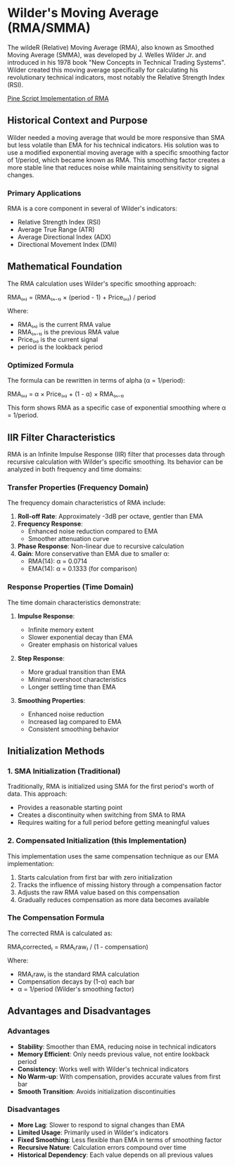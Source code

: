 # Wilder's Moving Average (RMA/SMMA)

The wildeR (Relative) Moving Average (RMA), also known as Smoothed Moving Average (SMMA), was developed by J. Welles Wilder Jr. and introduced in his 1978 book "New Concepts in Technical Trading Systems". Wilder created this moving average specifically for calculating his revolutionary technical indicators, most notably the Relative Strength Index (RSI).

[Pine Script Implementation of RMA](https://github.com/mihakralj/pinescript/blob/main/indicators/trends/rma.pine)

## Historical Context and Purpose

Wilder needed a moving average that would be more responsive than SMA but less volatile than EMA for his technical indicators. His solution was to use a modified exponential moving average with a specific smoothing factor of 1/period, which became known as RMA. This smoothing factor creates a more stable line that reduces noise while maintaining sensitivity to signal changes.

### Primary Applications

RMA is a core component in several of Wilder's indicators:
- Relative Strength Index (RSI)
- Average True Range (ATR)
- Average Directional Index (ADX)
- Directional Movement Index (DMI)

## Mathematical Foundation

The RMA calculation uses Wilder's specific smoothing approach:

RMA₍ₙ₎ = (RMA₍ₙ₋₁₎ × (period - 1) + Price₍ₙ₎) / period

Where:
- RMA₍ₙ₎ is the current RMA value
- RMA₍ₙ₋₁₎ is the previous RMA value
- Price₍ₙ₎ is the current signal
- period is the lookback period

### Optimized Formula

The formula can be rewritten in terms of alpha (α = 1/period):

RMA₍ₙ₎ = α × Price₍ₙ₎ + (1 - α) × RMA₍ₙ₋₁₎

This form shows RMA as a specific case of exponential smoothing where α = 1/period.

## IIR Filter Characteristics

RMA is an Infinite Impulse Response (IIR) filter that processes data through recursive calculation with Wilder's specific smoothing. Its behavior can be analyzed in both frequency and time domains:

### Transfer Properties (Frequency Domain)

The frequency domain characteristics of RMA include:
1. **Roll-off Rate**: Approximately -3dB per octave, gentler than EMA
2. **Frequency Response**:
   - Enhanced noise reduction compared to EMA
   - Smoother attenuation curve
3. **Phase Response**: Non-linear due to recursive calculation
4. **Gain**: More conservative than EMA due to smaller α:
   - RMA(14): α = 0.0714
   - EMA(14): α = 0.1333 (for comparison)

### Response Properties (Time Domain)

The time domain characteristics demonstrate:
1. **Impulse Response**:
   - Infinite memory extent
   - Slower exponential decay than EMA
   - Greater emphasis on historical values

2. **Step Response**:
   - More gradual transition than EMA
   - Minimal overshoot characteristics
   - Longer settling time than EMA

3. **Smoothing Properties**:
   - Enhanced noise reduction
   - Increased lag compared to EMA
   - Consistent smoothing behavior

## Initialization Methods

### 1. SMA Initialization (Traditional)

Traditionally, RMA is initialized using SMA for the first period's worth of data. This approach:
- Provides a reasonable starting point
- Creates a discontinuity when switching from SMA to RMA
- Requires waiting for a full period before getting meaningful values

### 2. Compensated Initialization (this Implementation)

This implementation uses the same compensation technique as our EMA implementation:
1. Starts calculation from first bar with zero initialization
2. Tracks the influence of missing history through a compensation factor
3. Adjusts the raw RMA value based on this compensation
4. Gradually reduces compensation as more data becomes available

### The Compensation Formula

The corrected RMA is calculated as:

RMA₍corrected₎ = RMA₍raw₎ / (1 - compensation)

Where:
- RMA₍raw₎ is the standard RMA calculation
- Compensation decays by (1-α) each bar
- α = 1/period (Wilder's smoothing factor)

## Advantages and Disadvantages

### Advantages

- **Stability**: Smoother than EMA, reducing noise in technical indicators
- **Memory Efficient**: Only needs previous value, not entire lookback period
- **Consistency**: Works well with Wilder's technical indicators
- **No Warm-up**: With compensation, provides accurate values from first bar
- **Smooth Transition**: Avoids initialization discontinuities

### Disadvantages

- **More Lag**: Slower to respond to signal changes than EMA
- **Limited Usage**: Primarily used in Wilder's indicators
- **Fixed Smoothing**: Less flexible than EMA in terms of smoothing factor
- **Recursive Nature**: Calculation errors compound over time
- **Historical Dependency**: Each value depends on all previous values
